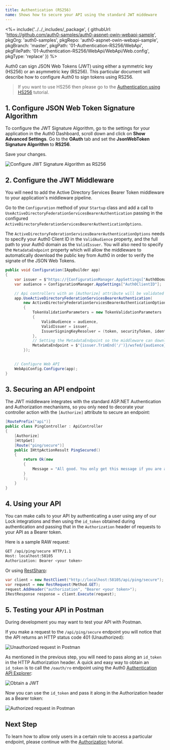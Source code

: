 ```yaml
---
title: Authentication (RS256)
name: Shows how to secure your API using the standard JWT middeware
---
```


<%= include('../../_includes/_package', {
  githubUrl: 'https://github.com/auth0-samples/auth0-aspnet-owin-webapi-sample',
  pkgOrg: 'auth0-samples',
  pkgRepo: 'auth0-aspnet-owin-webapi-sample',
  pkgBranch: 'master',
  pkgPath: '01-Authentication-RS256/WebApi',
  pkgFilePath: '01-Authentication-RS256/WebApi/WebApi/Web.config',
  pkgType: 'replace'
}) %>

Auth0 can sign JSON Web Tokens (JWT) using either a symmetric key (HS256) or an asymmetric key (RS256). This particular document will describe how to configure Auth0 to sign tokens using RS256.

> If you want to use HS256 then please go to the [Authentication using HS256](/quickstart/backend/webapi-owin/02-authentication-hs256) tutorial.

## 1. Configure JSON Web Token Signature Algorithm

To configure the JWT Signature Algorithm, go to the settings for your application in the Auth0 Dashboard, scroll down and click on **Show Advanced Settings**. Go to the **OAuth** tab and set the **JsonWebToken Signature Algorithm** to **RS256**.

Save your changes.

![Configure JWT Signature Algorithm as RS256](/media/articles/server-apis/webapi-owin/jwt-signature-rs256.png)   

## 2. Configure the JWT Middleware

You will need to add the Active Directory Services Bearer Token middleware to your application's middleware pipeline. 

Go to the `Configuration` method of your `Startup` class and add a call to `UseActiveDirectoryFederationServicesBearerAuthentication` passing in the configured `ActiveDirectoryFederationServicesBearerAuthenticationOptions`. 

The `ActiveDirectoryFederationServicesBearerAuthenticationOptions` needs to specify your Auth0 Client ID in the `ValidAudience` property, and the full path to your Auth0 domain as the `ValidIssuer`. You will also need to specify the `MetadataEndpoint` property which will allow the middleware to automatically download the public key from Auth0 in order to verify the signate of the JSON Web Tokens.

```csharp
public void Configuration(IAppBuilder app)
{
    var issuer = $"https://{ConfigurationManager.AppSettings["Auth0Domain"]}/";
    var audience = ConfigurationManager.AppSettings["Auth0ClientID"];

    // Api controllers with an [Authorize] attribute will be validated with JWT
    app.UseActiveDirectoryFederationServicesBearerAuthentication(
        new ActiveDirectoryFederationServicesBearerAuthenticationOptions
        {
            TokenValidationParameters = new TokenValidationParameters
            {
                ValidAudience = audience,
                ValidIssuer = issuer,
                IssuerSigningKeyResolver = (token, securityToken, identifier, parameters) => parameters.IssuerSigningTokens.FirstOrDefault()?.SecurityKeys?.FirstOrDefault()
            },
            // Setting the MetadataEndpoint so the middleware can download the RS256 certificate
            MetadataEndpoint = $"{issuer.TrimEnd('/')}/wsfed/{audience}/FederationMetadata/2007-06/FederationMetadata.xml"
        });
            

    // Configure Web API
    WebApiConfig.Configure(app);
}
```
## 3. Securing an API endpoint 

The JWT middleware integrates with the standard ASP.NET Authentication and Authorization mechanisms, so you only need to decorate your controller action with the `[Authorize]` attribute to secure an endpoint:

```csharp
[RoutePrefix("api")]
public class PingController : ApiController
{
    [Authorize]
    [HttpGet]
    [Route("ping/secure")]
    public IHttpActionResult PingSecured()
    {
        return Ok(new
        {
            Message = "All good. You only get this message if you are authenticated."
        }
        );
    }
}
```

## 4. Using your API

You can make calls to your API by authenticating a user using any of our Lock integrations and then using the `id_token` obtained during authentication and passing that in the `Authorization` header of requests to your API as a Bearer token.

Here is a sample RAW request:

```bash
GET /api/ping/secure HTTP/1.1
Host: localhost:58105
Authorization: Bearer <your token>
```

Or using [RestSharp](http://restsharp.org/):

```csharp
var client = new RestClient("http://localhost:58105/api/ping/secure");
var request = new RestRequest(Method.GET);
request.AddHeader("authorization", "Bearer <your token>");
IRestResponse response = client.Execute(request);
```

## 5. Testing your API in Postman

During development you may want to test your API with Postman.

If you make a request to the `/api/ping/secure` endpoint you will notice that the API returns an HTTP status code 401 (Unauthorized):

![Unauthorized request in Postman](/media/articles/server-apis/webapi-owin/postman-not-authorized.png)

As mentioned in the previous step, you will need to pass along an `id_token` in the HTTP Authorization header. A quick and easy way to obtain an `id_token` is to call the `/oauth/ro` endpoint using the Auth0 [Authentication API Explorer](/api/authentication#!#post--oauth-ro):

![Obtain a JWT](/media/articles/server-apis/webapi-owin/request-jwt.png)

Now you can use the `id_token` and pass it along in the Authorization header as a Bearer token:

![Authorized request in Postman](/media/articles/server-apis/webapi-owin/postman-authorized.png)

## Next Step

To learn how to allow only users in a certain role to access a particular endpoint, please continue with the [Authorization](/quickstart/backend/webapi-owin/03-authorization) tutorial.

